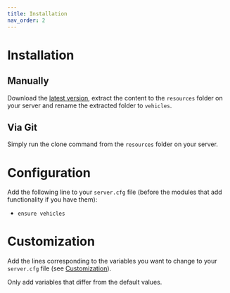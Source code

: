 ```yaml
---
title: Installation
nav_order: 2
---
```


# Installation

## Manually

Download the [latest version](https://github.com/TrAsKiN/vehicles/releases/latest), extract the content to the `resources` folder on your server and rename the extracted folder to `vehicles`.

## Via Git

Simply run the clone command from the `resources` folder on your server.

# Configuration

Add the following line to your `server.cfg` file (before the modules that add functionality if you have them):

- `ensure vehicles`

# Customization

Add the lines corresponding to the variables you want to change to your `server.cfg` file (see [Customization](customization)).

Only add variables that differ from the default values.
